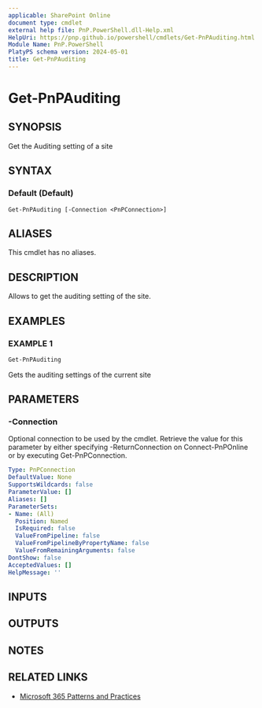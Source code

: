 ```yaml
---
applicable: SharePoint Online
document type: cmdlet
external help file: PnP.PowerShell.dll-Help.xml
HelpUri: https://pnp.github.io/powershell/cmdlets/Get-PnPAuditing.html
Module Name: PnP.PowerShell
PlatyPS schema version: 2024-05-01
title: Get-PnPAuditing
---
```


# Get-PnPAuditing

## SYNOPSIS

Get the Auditing setting of a site

## SYNTAX

### Default (Default)

```
Get-PnPAuditing [-Connection <PnPConnection>]
```

## ALIASES

This cmdlet has no aliases.

## DESCRIPTION

Allows to get the auditing setting of the site.

## EXAMPLES

### EXAMPLE 1

```powershell
Get-PnPAuditing
```

Gets the auditing settings of the current site

## PARAMETERS

### -Connection

Optional connection to be used by the cmdlet. Retrieve the value for this parameter by either specifying -ReturnConnection on Connect-PnPOnline or by executing Get-PnPConnection.

```yaml
Type: PnPConnection
DefaultValue: None
SupportsWildcards: false
ParameterValue: []
Aliases: []
ParameterSets:
- Name: (All)
  Position: Named
  IsRequired: false
  ValueFromPipeline: false
  ValueFromPipelineByPropertyName: false
  ValueFromRemainingArguments: false
DontShow: false
AcceptedValues: []
HelpMessage: ''
```

## INPUTS

## OUTPUTS

## NOTES

## RELATED LINKS

- [Microsoft 365 Patterns and Practices](https://aka.ms/m365pnp)
